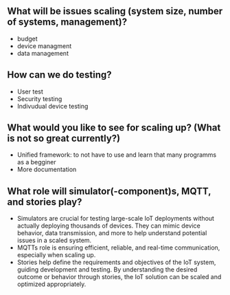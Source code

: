 ## What will be issues scaling (system size, number of systems, management)?
* budget
* device managment
*	data management
## How can we do testing?
* User test
* Security testing
* Indivudual device testing
## What would you like to see for scaling up? (What is not so great currently?)
* Unified framework: to not have to use and learn that many programms as a begginer
* More documentation
## What role will simulator(-component)s, MQTT, and stories play?
* Simulators are crucial for testing large-scale IoT deployments without actually deploying thousands of devices. They can mimic device behavior, data transmission, and more to help understand potential issues in a scaled system.
* MQTTs role is ensuring efficient, reliable, and real-time communication, especially when scaling up.
* Stories help define the requirements and objectives of the IoT system, guiding development and testing. By understanding the desired outcome or behavior through stories, the IoT solution can be scaled and optimized appropriately.


